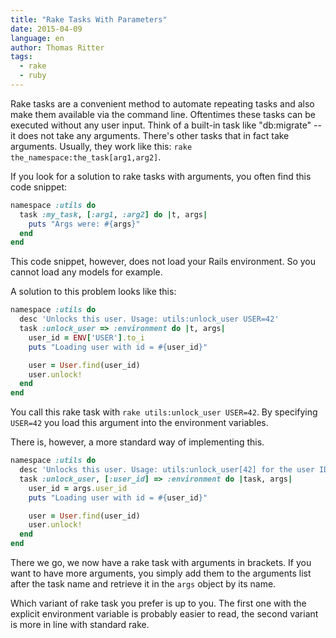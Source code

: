 ```yaml
---
title: "Rake Tasks With Parameters"
date: 2015-04-09
language: en
author: Thomas Ritter
tags:
  - rake
  - ruby
---
```


Rake tasks are a convenient method to automate repeating tasks and also make them available via the command line. Oftentimes these tasks can be executed without any user input. Think of a built-in task like "db:migrate" -- it does not take any arguments. There's other tasks that in fact take arguments. Usually, they work like this: `rake the_namespace:the_task[arg1,arg2]`.

If you look for a solution to rake tasks with arguments, you often find this code snippet:

```ruby
namespace :utils do
  task :my_task, [:arg1, :arg2] do |t, args|
    puts "Args were: #{args}"
  end
end
```

This code snippet, however, does not load your Rails environment. So you cannot load any models for example.

A solution to this problem looks like this:

```ruby
namespace :utils do
  desc 'Unlocks this user. Usage: utils:unlock_user USER=42'
  task :unlock_user => :environment do |t, args|
    user_id = ENV['USER'].to_i
    puts "Loading user with id = #{user_id}"

    user = User.find(user_id)
    user.unlock!
  end
end
```

You call this rake task with `rake utils:unlock_user USER=42`. By specifying `USER=42` you load this argument into the environment variables.

There is, however, a more standard way of implementing this.

```ruby
namespace :utils do
  desc 'Unlocks this user. Usage: utils:unlock_user[42] for the user ID 42'
  task :unlock_user, [:user_id] => :environment do |task, args|
    user_id = args.user_id
    puts "Loading user with id = #{user_id}"

    user = User.find(user_id)
    user.unlock!
  end
end
```

There we go, we now have a rake task with arguments in brackets. If you want to have more arguments, you simply add them to the arguments list after the task name and retrieve it in the `args` object by its name.

Which variant of rake task you prefer is up to you. The first one with the explicit environment variable is probably easier to read, the second variant is more in line with standard rake.
